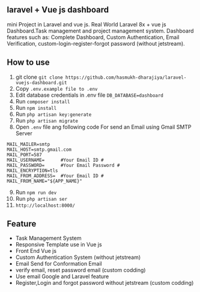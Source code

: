 ## laravel + Vue js dashboard
mini Project in Laravel and vue js. Real World Laravel 8x + vue js Dashboard.Task management and project management system. Dashboard features such as: Complete Dashboard, Custom Authentication, Email Verification, custom-login-register-forgot password (without jetstream).

## How to use
1. git clone `git clone https://github.com/hasmukh-dharajiya/laravel-vuejs-dashboard.git`
2. Copy `.env.example file to .env`
3. Edit database credentials in .env file `DB_DATABASE=dashboard`
4. Run `composer install`
5. Run `npm install`
6. Run `php artisan key:generate`
7. Run `php artisan migrate`
8. Open `.env` file ang following code For send an Email using Gmail SMTP Server
```
MAIL_MAILER=smtp
MAIL_HOST=smtp.gmail.com
MAIL_PORT=587
MAIL_USERNAME=      #Your Email ID #
MAIL_PASSWORD=      #Your Email Password #
MAIL_ENCRYPTION=tls
MAIL_FROM_ADDRESS=  #Your Email ID #
MAIL_FROM_NAME="${APP_NAME}"
```
9. Run `npm run dev`
10. Run `php artisan ser` 
11. `http://localhost:8000/`


## Feature


- Task Management System
- Responsive Template use in Vue js
- Front End Vue js
- Custom Authentication System (without jetstream)
- Email Send for Conformation Email
- verify email, reset password email (custom codding)
- Use email Google and Laravel feature
- Register,Login and forgot password without jetstream (custom codding)


